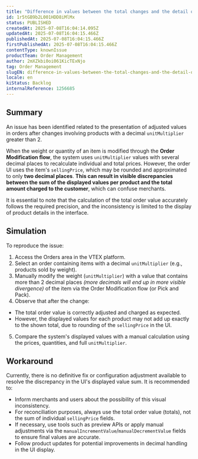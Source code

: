 ```yaml
---
title: "Difference in values ​​between the total changes and the detail of values ​​by product"
id: 1r5tGB9b2L001HDD8iMlMx
status: PUBLISHED
createdAt: 2025-07-08T16:04:14.095Z
updatedAt: 2025-07-08T16:04:15.466Z
publishedAt: 2025-07-08T16:04:15.466Z
firstPublishedAt: 2025-07-08T16:04:15.466Z
contentType: knownIssue
productTeam: Order Management
author: 2mXZkbi0oi061KicTExNjo
tag: Order Management
slugEN: difference-in-values-between-the-total-changes-and-the-detail-of-values-by-product
locale: en
kiStatus: Backlog
internalReference: 1256685
---
```


## Summary


An issue has been identified related to the presentation of adjusted values in orders after changes involving products with a decimal `unitMultiplier` greater than 2.

When the weight or quantity of an item is modified through the **Order Modification flow**, the system uses `unitMultiplier` values with several decimal places to recalculate individual and total prices. However, the order UI uses the item's `sellingPrice`, which may be rounded and approximated to only **two decimal places**. **This can result in visible discrepancies between the sum of the displayed values per product and the total amount charged to the customer**, which can confuse merchants.

It is essential to note that the calculation of the total order value accurately follows the required precision, and the inconsistency is limited to the display of product details in the interface.


##

## Simulation


To reproduce the issue:

1. Access the Orders area in the VTEX platform.
2. Select an order containing items with a decimal `unitMultiplier` (e.g., products sold by weight).
3. Manually modify the weight (`unitMultiplier`) with a value that contains more than 2 decimal places _(more decimals will end up in more visible divergence)_ of the item via the Order Modification flow (or Pick and Pack).
4. Observe that after the change:
  - The total order value is correctly adjusted and charged as expected.
  - However, the displayed values for each product may not add up exactly to the shown total, due to rounding of the `sellingPrice` in the UI.
5. Compare the system's displayed values with a manual calculation using the prices, quantities, and full `unitMultiplier`.


##

## Workaround


Currently, there is no definitive fix or configuration adjustment available to resolve the discrepancy in the UI's displayed value sum. It is recommended to:

- Inform merchants and users about the possibility of this visual inconsistency.
- For reconciliation purposes, always use the total order value (totals), not the sum of individual `sellingPrice` fields.
- If necessary, use tools such as preview APIs or apply manual adjustments via the `manualIncrementValue`/`manualDecrementValue` fields to ensure final values are accurate.
- Follow product updates for potential improvements in decimal handling in the UI display.





